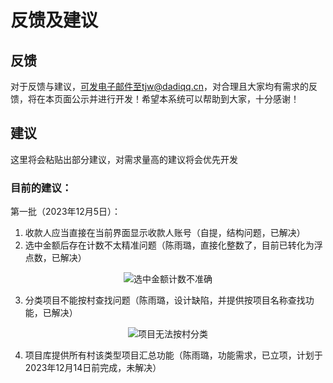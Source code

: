 # 反馈及建议
## 反馈
对于反馈与建议，可发电子邮件至tjw@dadiqq.cn，对合理且大家均有需求的反馈，将在本页面公示并进行开发！希望本系统可以帮助到大家，十分感谢！  

## 建议
这里将会粘贴出部分建议，对需求量高的建议将会优先开发

### 目前的建议：  
第一批（2023年12月5日）：
1. 收款人应当直接在当前界面显示收款人账号（自提，结构问题，已解决）  
2. 选中金额后存在计数不太精准问题（陈雨璐，直接化整数了，目前已转化为浮点数，已解决）  
<center> <img src="/images/feedback/1.png" alt="选中金额计数不准确"></center>  

3. 分类项目不能按村查找问题（陈雨璐，设计缺陷，并提供按项目名称查找功能，已解决）  
<center> <img src="/images/feedback/2.png" alt="项目无法按村分类"></center>  


4. 项目库提供所有村该类型项目汇总功能（陈雨璐，功能需求，已立项，计划于2023年12月14日前完成，未解决）  